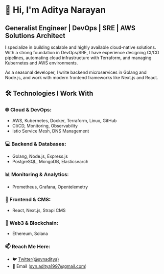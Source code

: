 # 👋 Hi, I'm Aditya Narayan
## Generalist Engineer | DevOps | SRE | AWS Solutions Architect

I specialize in building scalable and highly available cloud-native solutions. With a strong foundation in DevOps/SRE, I have experience designing CI/CD pipelines, automating cloud infrastructure with Terraform, and managing Kubernetes and AWS environments.

As a seasonal developer, I write backend microservices in Golang and Node.js, and work with modern frontend frameworks like Next.js and React.

## 🛠️ Technologies I Work With
### 🌐 Cloud & DevOps:
- AWS, Kubernetes, Docker, Terraform, Linux, GitHub
- CI/CD, Monitoring, Observability
- Istio Service Mesh, DNS Management

### 💻 Backend & Databases:
- Golang, Node.js, Express.js
- PostgreSQL, MongoDB, Elasticsearch

### 📊 Monitoring & Analytics:
- Prometheus, Grafana, Opentelemetry

### 🎨 Frontend & CMS:
- React, Next.js, Strapi CMS

### 🔗 Web3 & Blockchain:
- Ethereum, Solana

### 📫 Reach Me Here:
- 🐦 [Twitter(@svnaditya)](https://x.com/svnaditya)
- 📧 Email (svn.aditya1997@gmail.com)

